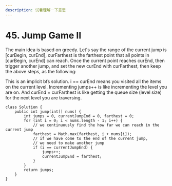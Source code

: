 ```yaml
---
description: 试着理解一下意思
---
```


# 45. Jump Game II

The main idea is based on greedy. Let's say the range of the current jump is \[curBegin, curEnd], curFarthest is the farthest point that all points in \[curBegin, curEnd] can reach. Once the current point reaches curEnd, then trigger another jump, and set the new curEnd with curFarthest, then keep the above steps, as the following:



This is an implicit bfs solution. i == curEnd means you visited all the items on the current level. Incrementing jumps++ is like incrementing the level you are on. And curEnd = curFarthest is like getting the queue size (level size) for the next level you are traversing.





```
class Solution {
    public int jump(int[] nums) {
        int jumps = 0, currentJumpEnd = 0, farthest = 0;
        for (int i = 0; i < nums.length - 1; i++) {
            // we continuously find the how far we can reach in the current jump
            farthest = Math.max(farthest, i + nums[i]);
            // if we have come to the end of the current jump,
            // we need to make another jump
            if (i == currentJumpEnd) {
                jumps++;
                currentJumpEnd = farthest;
            }
        }
        return jumps;
    }
}
```
